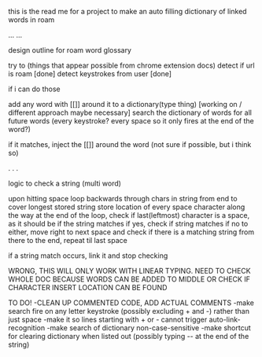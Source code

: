 this is the read me for a project to make an auto filling dictionary of linked words in roam

...
...


design outline for roam word glossary

try to (things that appear possible from chrome extension docs)
detect if url is roam [done]
detect keystrokes from user [done]

if i can do those

add any word with [[]] around it to a dictionary(type thing) [working on / different approach maybe necessary]
search the dictionary of words for all future words (every keystroke? every space so it only fires at the end of the word?)

if it matches, inject the [[]] around the word (not sure if possible, but i think so)


.
.
.

logic to check a string (multi word)

upon hitting space
loop backwards through chars in string from end to cover longest stored string
store location of every space character along the way
at the end of the loop, check if last(leftmost) character is a space, as it should be if the string matches
if yes, check if string matches
if no to either, move right to next space and check if there is a matching string from there to the end, repeat til last space

if a string match occurs, link it and stop checking

WRONG, THIS WILL ONLY WORK WITH LINEAR TYPING. NEED TO CHECK WHOLE DOC BECAUSE WORDS CAN BE ADDED TO MIDDLE OR CHECK IF CHARACTER INSERT LOCATION CAN BE FOUND

TO DO!
-CLEAN UP COMMENTED CODE, ADD ACTUAL COMMENTS
-make search fire on any letter keystroke (possibly excluding + and -) rather than just space
-make it so lines starting with + or - cannot trigger auto-link-recognition
-make search of dictionary non-case-sensitive
-make shortcut for clearing dictionary when listed out (possibly typing -- at the end of the string)
